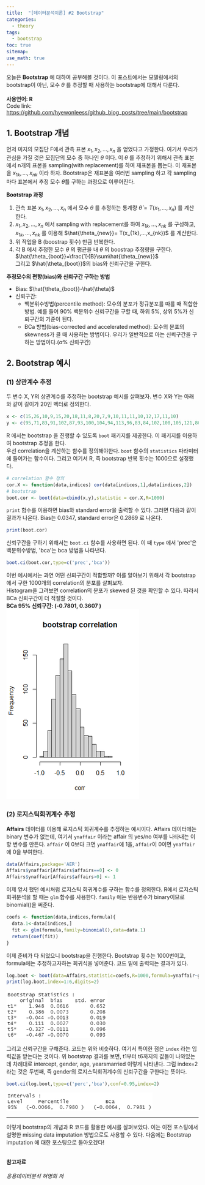 ```yaml
---
title:  "[데이터분석이론] #2 Bootstrap"
categories:
  - theory
tags:
  - bootstrap
toc: true  
sitemap: 
use_math: true
---
```


오늘은 **Bootstrap** 에 대하여 공부해볼 것이다. 이 포스트에서는 모델링에서의 bootstrap이 아닌, 모수 $\theta$ 를 추정할 때 사용하는 bootstrap에 대해서 다룬다.
<br>
<br>
**사용언어: R** <br>
Code link: <https://github.com/hyewonleess/github_blog_posts/tree/main/bootstrap>

## 1. Bootstrap 개념
먼저 미지의 모집단 F에서 관측 표본 $x_{1},x_{2},...,x_{n}$ 을 얻었다고 가정한다. 여기서 우리가 관심을 가질 것은 모집단의 모수 중 하나인 $\theta$ 이다. 이 $\theta$ 를 추정하기 위해서 관측 표본에서 n개의 표본을 sampling(with replacement)를 하여 재표본을 뽑는다. 이 재표본을 $x_{1k},...,x_{nk}$ 이라 하자. Bootstrap은 재표본을 여러번 sampling 하고 각 sampling 마다 표본에서 추정 모수 $\hat{\theta}$를 구하는 과정으로 이루어진다.  <br>

**Bootstrap 과정**
 1. 관측 표본  $x_{1},x_{2},...,x_{n}$ 에서 모수 $\theta$ 를 추정하는 통계량  $\hat{\theta} = T(x_{1},...,x_{n})$ 를 계산한다.
 2. $x_{1},x_{2},...,x_{n}$ 에서 sampling with replacement를 하여 $x_{1k},...,x_{nk}$ 를 구성하고, $x_{1k},...,x_{nk}$ 를 이용해 $\hat{\theta_{new}}= T(x_{1k},...,x_{nk})$ 를 계산한다.
 3. 위 작업을 B (boostrap 횟수) 만큼 반복한다.
 4. 각 B 에서 추정한 모수 $\theta$ 의 평균을 내 $\theta$ 의 boostrap 추정량을 구한다. $\hat{\theta_{boot}}=\frac{1}{B}\sum\hat{\theta_{new}}$ <br>
 그리고 $\hat{\theta_{boot}}$의 bias와 신뢰구간을 구한다.
 
**추정모수의 편향(bias)와 신뢰구간 구하는 방법**
 + Bias: $\hat{\theta_{boot}}-\hat{\theta}$ 
 + 신뢰구간: 
   - 백분위수방법(percentile method): 모수의 분포가 정규분포를 따를 때 적합한 방법. 예를 들어 90% 백분위수 신뢰구간을 구할 때, 하위 5%, 상위 5%가 신뢰구간의 기준이 된다.
   - BCa 방법(bias-corrected and accelerated method): 모수의 분포의 skewness가 클 때 사용하는 방법이다. 우리가 일반적으로 아는 신뢰구간을 구하는 방법이다.($\alpha$% 신뢰구간)
   
## 2. Bootstrap 예시
### (1) 상관계수 추정
두 변수 X, Y의 상관계수를 추정하는 bootstrap 예시를 살펴보자. 변수 X와 Y는 아래와 같이 길이가 20인 벡터로 정의한다.
```r
x <- c(15,26,10,9,15,20,18,11,8,20,7,9,10,11,11,10,12,17,11,10)
y <- c(95,71,83,91,102,87,93,100,104,94,113,96,83,84,102,100,105,121,86,100)
```
R 에서는 bootstrap 을 진행할 수 있도록 `boot` 패키지를 제공한다. 이 패키지를 이용하여 bootstrap 추정을 한다.<br>
우선 correlation을 계산하는 함수를 정의해야한다. `boot` 함수의 `statistics` 파라미터에 들어가는 함수이다. 그리고 여기서 R, 즉 bootstrap 반복 횟수는 1000으로 설정했다.

```r
# correlation 함수 정의
cor.X <- function(data,indices) cor(data[indices,1],data[indices,2])
# bootstrap 
boot.cor <- boot(data=cbind(x,y),statistic = cor.X,R=1000)
```
`print` 함수를 이용하면 bias와 standard error을 출력할 수 있다. 그러면 다음과 같이 결과가 나온다. Bias는  0.0347, standard error은 0.2869 로 나온다.
```r
print(boot.cor)
```
신뢰구간을 구하기 위해서는 `boot.ci` 함수를 사용하면 된다. 이 때 `type` 에서 'prec'은 백분위수방법, 'bca'는 bca 방법을 나타낸다. 
```r
boot.ci(boot.cor,type=c('prec','bca'))
```
이번 예시에서는 과연 어떤 신뢰구간이 적합할까? 이를 알아보기 위해서 각 bootstrap에서 구한 1000개의 correlation의 분포를 살펴보자.<br>
Histogram을 그려보면 correlation의 분포가 skewed 된 것을 확인할 수 있다. 따라서 BCa 신뢰구간이 더 적절할 것이다. <br>
**BCa 95% 신뢰구간: (-0.7801,  0.3607 )**
![hist](\assets\cor_hist.png)
  

### (2) 로지스틱회귀계수 추정
**Affairs** 데이터를 이용해 로지스틱 회귀계수를 추정하는 예시이다. Affairs 데이터에는 binary 변수가 없는데, 여기서 `ynaffair` 이라는 affair 의 yes/no 여부를 나타내는 이항 변수를 만든다.
`affair` 이 0보다 크면 `ynaffair`에 1을, `affair`이 0이면 `ynaffair`에 0을 부여한다.
```r
data(Affairs,package='AER')
Affairs$ynaffair[Affairs$affairs==0] <- 0
Affairs$ynaffair[Affairs$affairs>0] <- 1
```

이제 앞서 했던 예시처럼 로지스틱 회귀계수를 구하는 함수를 정의한다. R에서 로지스틱회귀분석을 할 때는 `glm` 함수를 사용한다. `family` 에는 반응변수가 binary이므로 binomial()을 써준다.
```r
coefs <- function(data,indices,formula){
  data.1<-data[indices,]
  fit <- glm(formula,family=binomial(),data=data.1)
  return(coef(fit))
}
```
이제 준비가 다 되었으니 bootstrap을 진행한다. Bootstrap 횟수는 1000번이고, formula에는 추정하고자하는 회귀식을 넣어준다. 코드 밑에 출력되는 결과가 있다.
```r
log.boot <- boot(data=Affairs,statistic=coefs,R=1000,formula=ynaffair~gender+age+yearsmarried+religiousness+rating)
print(log.boot,index=1:6,digits=2)
```
![result](\assets\boot_result.PNG)


그리고 신뢰구간을 구해준다. 코드는 위와 비슷하다. 여기서 특이한 점은 `index` 라는 입력값을 받는다는 것이다. 위 bootstrap 결과를 보면, t1부터 t6까지의 값들이 나와있는데 차례대로 intercept, 
gender, age, yearsmarried 이렇게 나타낸다. 그럼 index=2 라는 것은 두번째, 즉 gender의 로지스틱회귀계수의 신뢰구간을 구한다는 뜻이다. <br>
```r
boot.ci(log.boot,type=c('perc','bca'),conf=0.95,index=2)
```
![result](\assets\confidence.PNG)

---

이렇게 bootstrap의 개념과 R 코드를 활용한 예시를 살펴보았다. 이는 이전 포스팅에서 설명한 missing data imputation 방법으로도 사용할 수 있다. 다음에는 Bootstrap imputation 에 대한 포스팅으로 돌아오겠다!
<br>
<br>

**참고자료** <br>
<br>
*응용데이터분석 혀명회 저*
